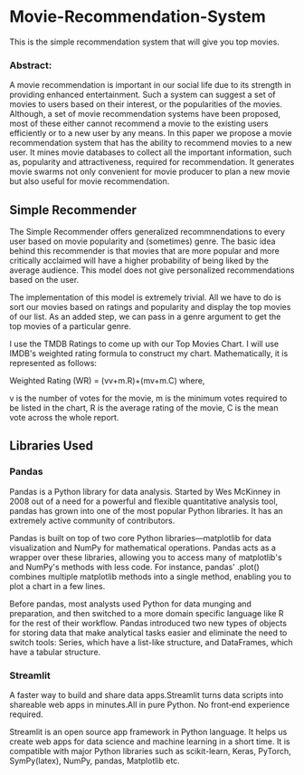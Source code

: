 # Movie-Recommendation-System
This is the simple recommendation system that will give you top movies.

### Abstract:
A movie recommendation is important in our social life due to its strength in providing enhanced entertainment. Such a system can suggest a set of movies to users based on their interest, or the popularities of the movies. Although, a set of movie recommendation systems have been proposed, most of these either cannot recommend a movie to the existing users efficiently or to a new user by any means. In this paper we propose a movie recommendation system that has the ability to recommend movies to a new user. It mines movie databases to collect all the important information, such as, popularity and attractiveness, required for recommendation. It generates movie swarms not only convenient for movie producer to plan a new movie but also useful for movie recommendation.

## Simple Recommender
The Simple Recommender offers generalized recommnendations to every user based on movie popularity and (sometimes) genre. The basic idea behind this recommender is that movies that are more popular and more critically acclaimed will have a higher probability of being liked by the average audience. This model does not give personalized recommendations based on the user.

The implementation of this model is extremely trivial. All we have to do is sort our movies based on ratings and popularity and display the top movies of our list. As an added step, we can pass in a genre argument to get the top movies of a particular genre.

I use the TMDB Ratings to come up with our Top Movies Chart. I will use IMDB's weighted rating formula to construct my chart. Mathematically, it is represented as follows:

Weighted Rating (WR) =  (vv+m.R)+(mv+m.C) 
where,

v is the number of votes for the movie,
m is the minimum votes required to be listed in the chart,
R is the average rating of the movie,
C is the mean vote across the whole report.

## Libraries Used
### Pandas
Pandas is a Python library for data analysis. Started by Wes McKinney in 2008 out of a need for a powerful and flexible quantitative analysis tool, pandas has grown into one of the most popular Python libraries. It has an extremely active community of contributors.

Pandas is built on top of two core Python libraries—matplotlib for data visualization and NumPy for mathematical operations. Pandas acts as a wrapper over these libraries, allowing you to access many of matplotlib's and NumPy's methods with less code. For instance, pandas' .plot() combines multiple matplotlib methods into a single method, enabling you to plot a chart in a few lines.

Before pandas, most analysts used Python for data munging and preparation, and then switched to a more domain specific language like R for the rest of their workflow. Pandas introduced two new types of objects for storing data that make analytical tasks easier and eliminate the need to switch tools: Series, which have a list-like structure, and DataFrames, which have a tabular structure.

### Streamlit 
A faster way to build and share data apps.Streamlit turns data scripts into shareable web apps in minutes.All in pure Python. No front‑end experience required.

Streamlit is an open source app framework in Python language. It helps us create web apps for data science and machine learning in a short time. It is compatible with major Python libraries such as scikit-learn, Keras, PyTorch, SymPy(latex), NumPy, pandas, Matplotlib etc.
